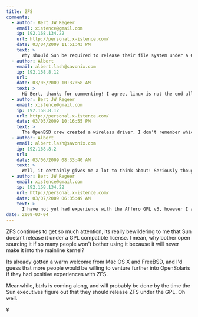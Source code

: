 ```yaml
---
title: ZFS 
comments:
  - author: Bert JW Regeer
    email: xistence@gmail.com
    ip: 192.168.134.22
    url: http://personal.x-istence.com/
    date: 03/04/2009 11:51:43 PM
    text: >
      Why should Sun be required to release their file system under a GPL compatible license just so that the GNU tards can take it and make it their own? Look at what happened to the wireless drivers that OpenBSD created, they were re-licensed under GPL meaning any new changes could not be brought back into the OpenBSD versions. The people doing so thought it was perfectly fine and so did many of the other Linux users. Yet when an OpenBSD developer had pieces of Linux code in his code so that he could slowly write his own driver for a certain piece of hardware there were harsh cries being made. Take take take, what do you give back?<br/><br/>Linux is not the end all be all open source operating system, I'll be honest, I have not used Linux for any of my contract work in the last year. Everything is FreeBSD. Why? Because the OS is more stable, everything comes as a whole, not everything is yet a different package from a random source. The kernel is generally secure, and so are the userland applications. Major bugs are less frequent and in general the whole thing is more solid because of the way it is put together.<br/><br/>Also, why can't Linus and the Linux kernel adapt and allow other licenses to sit in the kernel along side the rest of the kernel? This seems to be working for Mac OS X, and for FreeBSD. Where you can even choose to include ext2 support, thereby "tainting" your kernel with GPL code. Why can't Linux adapt the same possibility? Seems unfair that Sun should release their file system under a license that would benefit no-one else but the Linux community! What do they end up getting back for it?<br/><br/>Same thing is happening with DTrace, the Linux guys are re-making it from scratch because they like the feature set but they don't like the license. Once again, Mac OS X and FreeBSD seem to have no issues.<br/><br/>All the mainline kernel developers have been doing is putting ZFS down, Andrew Morton for example called it a Rampant Layering Violation (http://lkml.org/lkml/2006/6/9/389) (Jeff Bonwick replies: <a href="http://blogs.sun.com/bonwick/entry/rampant_layering_violation)." rel="nofollow">http://blogs.sun.com/bonwick/entry/rampant_layering_violation).</a> Yet, now btrfs is supposed to make everything better, yet it has those exact same layering violations. What gives?<br/><br/>Sun should and probably will never release ZFS under a GPL or GPL compatible license. It just does not make sense. There is no business need for them to do so, nor is there any return for them when they do. The people that are serious about storage right now are able to use ZFS through Solaris 10, OpenSolaris, FreeBSD, and Mac OS X Server.
  - author: Albert
    email: albert.lash@savonix.com
    ip: 192.168.8.12
    url:
    date: 03/05/2009 10:37:58 AM
    text: >
      Hi Bert, thanks for commenting! I agree, linux is not the end all be all universal operating system (imho, that's debian, which is expanding to use various kernels including freebsd - and hopefully opensolaris via nexenta).<br/><br/>I'm confused by the OpenBSD wireless drivers part of the story though - software can be dual licensed so that it can play nicely with both GPL and MIT / BSD (CDDL?) licensed software.<br/><br/>The business case I'm suggesting for Sun to consider is developer exposure. I don't have the data to claim this, but I'm under the impression that people new to the open source world would be more likely to try linux via ubuntu, gentoo or fedora, and thus sun would get more exposure. That's all.<br/><br/>DTrace looks cool too! I hope to try it out some time.<br/><br/>PS - I'm started out on DOS, quickly converted to Mac where I stayed for years and years while using linux on servers, then I switched my desktop to linux because OS X was focusing less on computing and more on entertainment. Good for some, not for me. I'm happy with debian and I hope to use FreeBSD and OpenSolaris more in the future.
  - author: Bert JW Regeer
    email: xistence@gmail.com
    ip: 192.168.8.12
    url: http://personal.x-istence.com/
    date: 03/05/2009 10:16:55 PM
    text: >
      The OpenBSD crew created a wireless driver. I don't remember which one that was, however the Linux developers came along and slapped the GPL on it and improved upon the driver or changed part of it for the better. Since that part was under the GPL the OpenBSD crew was not allowed to take that change and put it back into their code base because that would have tainted the OpenBSD kernel with GPL code.<br/><br/>The argument at the time was made that it was not Microsoft that the BSD guys had to be afraid of, the company all the Linux crowd will say is going to come along and take our code and use it for themselves, but we should be afraid of the GPL crowd since they will do exactly that what they claim only Microsoft would do.<br/><br/>The other incident was when an OpenBSD developer was writing/reverse engineering a driver for another wireless device. He had taken some code from GPL'ed sources from the Linux kernel to have dummy methods available while he was writing the code, the Linux crowd was up in arms about the fact that now their code would be presumed to be under BSD license and caused a huge ruckus stating it was unfair, they seemed to forget the incident where they did the same and re-licensed it so that code sharing the other way was not possible.<br/><br/>That is one of the reasons that there is such a huge backlash against GPL licensed tools in the various BSD derived OS's. OpenBSD is pretty much replacing the entire GCC tool chain with pcc and llvm, along with various tools like grep, diff and others.<br/><br/>I added that part in to show that the Linux "world" tends to take without wanting to give back in any way shape or form. I wanted to point out that if ZFS were put under a GPL license Sun would not be able to take that work back and put it into their Solaris 10 Operating System since they would have to GPL all of that too. It is too viral. There is a reason the CDDL is not compatible with the GPL, and it is not just because Sun hates the GPL (which is entirely possible) but because any changes they have to be able to claim as their own so that they own the copyright on it outright so that they can then put it back into the proprietary OS, Solaris 10. Yet, it is still available under the CDDL (the code people provide, and Sun's code) allowing others to take it and modify it and distribute it under those terms.<br/><br/>It is not some conspiracy by Sun, but rather good business practice. There is NO reason why the ZFS source code could not be put into the mainline Linux kernel, just like any other file system, along with the appropriate wrapper files to translate from "Solaris" to "Linux" like FreeBSD did to translate from "Solaris" to "FreeBSD". The only reason this does not seem to be an option is that Linus and other developers do not want to see it happen. Sad, yes, since they are missing out. This however is not a case where Sun is being the big bad company, in this case it is the Linux crowd being pathetic and expecting everything that is released to be released on their terms.<br/><br/>As for developer exposure, those that want to work on a file system can do so without any issues. If they don't agree with the license there is a huge assortment of file systems to play with and develop for. Sun has developed ZFS over the last 10 years, they don't have a real need for hundreds of developers that are developing systems ad-hoc. The Linux development that occurs is not what you would want in a commercial entity. ZFS before any changes are created has to go through a board that decides what to add, what not to add. Things are discussed, and carefully checked. Whereas with the Linux kernel if i submit a patch today, and some people take a glance at it and rubber stamp it, it will make it into the next mainline kernel and get shipped. This does not work for a corporate entity where change review requests have to be created.<br/><br/>As for exposure for ZFS, for the home user while ZFS is a cool product and cheap snapshots is neat, it is not really something you would need for the desktop. ZFS is built as an enterprise class file system, with its real power being the features only required in a corporate or serious home user file server type situation. On one single disk ZFS does not provide a whole lot of anything to the table, however give it 48 drives in a Sun Thumper and it will do awesome things that LVM can only wish to do.<br/><br/>So once again, what does Sun gain from additional user exposure that is not its core market? Sun won't gain additional developers overnight if they GPL ZFS, and they would lose their right to use it in a closed-source OS (Solaris 10). That is one big mighty loss, versus very little gained.<br/><br/>As for your PS. I started out on Windows 3.1, Windows 95, Windows 98SE, Windows 2000, Red Hat 5, Windows XP, Debian (Screwed with SSL without knowing what you were doing? Really? Wow!), FreeBSD, OpenBSD, Mac OS X, Windows Vista, OpenSolaris/Solaris 10, Windows 7. Off course I have played with various other Linux distributions throughout that time, however the two listed are the only ones I used extensively for more than a few days to try it out.<br/><br/>They are listed in order of being introduced to me and using them. Yes, I got late to the OpenSolaris/Solaris game and only really considered after seeing ZFS support mature in FreeBSD, it was not mature enough for my needs so I learned a new OS. I am however very much anti-GPL everything. And with that I mean that I dislike the notion that every piece of open source software released should be released under an GPL or GPL compatible license. Several projects that I have worked on in the past have used a license that SPECIFICALLY is not allowed to work with GPL, for example the Mozilla Public License. As a software developer and computer programmer who releases software as open source into the world, I have the choice what license I want to put it under, and no matter how many people ask me to release certain pieces of software under the GPL so that they may use it in their project I won't do it. Why should I be required to change my license just to make it vibe with YOUR license agreement, if you want it so bad make it work from your end. I feel the same way about the ZFS vs Linux kernel developers.<br/><br/>As for Mac OS X being more entertainment oriented, I disagree. It is a full fledged Unix based OS (with roots in Darwin, based on Unix and FreeBSD), that has many of the interfaces and tools that are required for both entertainment and serious business users. I myself am a computer programmer and the fact that I can run the entire GCC tool chain, have all of the POSIX API interfaces available and most of the time can easily take my code working on Mac OS X and compile it on FreeBSD, makes it an absolutely awesome operating system to use. I don't have to mess around with gnome, KDE, xfce or other window managers, I don't have issues with packages not updating correctly, or my system not coming out of hibernation because my hardware is not correctly supported. That is the value added aspect of Mac OS X on a Mac.<br/><br/>I hope that addresses the points you gave me, and the questions you had.
  - author: Albert
    email: albert.lash@savonix.com
    ip: 192.168.8.2
    url:
    date: 03/06/2009 08:33:40 AM
    text: >
      Well, it certainly gives me a lot to think about! Seriously though, its interesting to read your thoughts about these various licenses. Its something I've put a lot of thought into and still feel like I'm just scratching the surface.<br/><br/>What do you think about the Affero GPL v3? I use it for most of my projects, though I also use the LGPL and MIT/BSD licenses too.<br/><br/>Your point about Mac OS X with its unix core is why I liked it so much before I got frustrated with all the widgets. I've actually been tinkering with PureDarwin a little too:<br/><br/><a href="http://www.osxcentral.com/blog/2009/02/28/puredarwin/" rel="nofollow">http://www.osxcentral.com/blog/2009/02/28/puredarwin/</a><br/><br/>I liked Windows 2000 and DOS, but that's all I'll say about that. :-)
  - author: Bert JW Regeer
    email: xistence@gmail.com
    ip: 192.168.134.22
    url: http://personal.x-istence.com/
    date: 03/07/2009 06:35:49 AM
    text: >
      I have not yet had experience with the Affero GPL v3, however I am strongly opposed to GPLv3. I have the same stance that the various different BSD projects are taking (FreeBSD for example won't include GPLv3 stuff in the ports tree, nor has GCC been updated to a GPLv3 version instead they are now maintaining a GPLv2 version). As I mentioned before, BSD license/MPL are the ones I generally use. I wrote the code, I want people to use it, with as little restrictions as possible being put down by me. I've thought of using PHK's Beerware license!<br/><br/>Too many political wars have been started in the community over licenses, and it is a shame, I believe that human knowledge belongs to the world (Yes, shamelessly stolen from a movie (Antitrust), have you seen it?). So much good code is not being used, or being thrown away because people disagree on how it is to be distributed/accredited. Public domain would be nice, but we all want some control, some way to make sure we can't get "hurt" by putting the work we have created out there for others to use. We want to get some sort of recognition as well.<br/><br/>The thing that draws me to Mac OS X is not the flare, not the UI (other than the fact that short cuts are system wide, which is absolutely fantastic), it is the stability, which is just unparalleled in Windows and or open source operating systems.<br/><br/>Puredarwin is interesting, I had heard of it before, but not really read much about it. Definitely something I will keep my eye on for the future.
date: 2009-03-04
---
```

ZFS continues to get so much attention, its really bewildering to me that Sun doesn't release it under a GPL compatible license. I mean, why bother open sourcing it if so many people won't bother using it because it will never make it into the mainline kernel?

Its already gotten a warm welcome from Mac OS X and FreeBSD, and I'd guess that more people would be willing to venture further into OpenSolaris if they had positive experiences with ZFS.

Meanwhile, btrfs is coming along, and will probably be done by the time the Sun executives figure out that they should release ZFS under the GPL. Oh well.

¥

